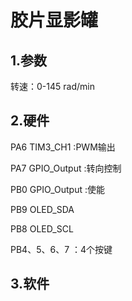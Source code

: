 # 胶片显影罐

## 1.参数

转速：0-145 rad/min



## 2.硬件

PA6  TIM3_CH1      :PWM输出

PA7  GPIO_Output :转向控制

PB0  GPIO_Output :使能


PB9   OLED_SDA

PB8   OLED_SCL

PB4、5、6、7        ：4个按键

## 3.软件